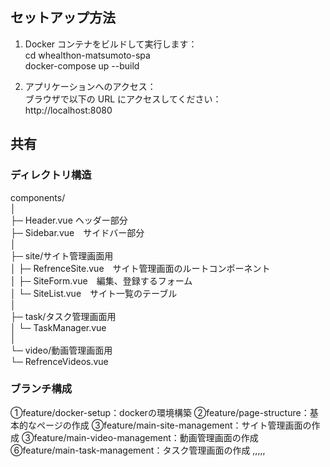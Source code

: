 ## セットアップ方法

1. Docker コンテナをビルドして実行します：  
cd whealthon-matsumoto-spa  
docker-compose up --build

2. アプリケーションへのアクセス：  
ブラウザで以下の URL にアクセスしてください：  
http://localhost:8080


## 共有

### ディレクトリ構造
components/  
│  
├─ Header.vue ヘッダー部分  
├─ Sidebar.vue　サイドバー部分  
│  
├─ site/サイト管理画面用  
│   ├─ RefrenceSite.vue　サイト管理画面のルートコンポーネント  
│   ├─ SiteForm.vue　編集、登録するフォーム  
│   └─ SiteList.vue　サイト一覧のテーブル  
│  
├─ task/タスク管理画面用  
│   └─ TaskManager.vue  
│  
└─ video/動画管理画面用  
    └─ RefrenceVideos.vue  


### ブランチ構成
①feature/docker-setup：dockerの環境構築
②feature/page-structure：基本的なページの作成
③feature/main-site-management：サイト管理画面の作成
③feature/main-video-management：動画管理画面の作成
⑥feature/main-task-management：タスク管理画面の作成
,,,,,



